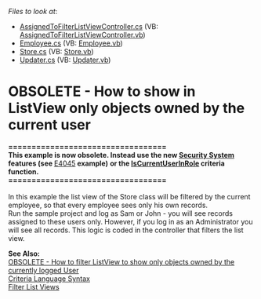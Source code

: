 <!-- default file list -->
*Files to look at*:

* [AssignedToFilterListViewController.cs](./CS/WinSolution.Module/AssignedToFilterListViewController.cs) (VB: [AssignedToFilterListViewController.vb](./VB/WinSolution.Module/AssignedToFilterListViewController.vb))
* [Employee.cs](./CS/WinSolution.Module/Employee.cs) (VB: [Employee.vb](./VB/WinSolution.Module/Employee.vb))
* [Store.cs](./CS/WinSolution.Module/Store.cs) (VB: [Store.vb](./VB/WinSolution.Module/Store.vb))
* [Updater.cs](./CS/WinSolution.Module/Updater.cs) (VB: [Updater.vb](./VB/WinSolution.Module/Updater.vb))
<!-- default file list end -->
# OBSOLETE - How to show in ListView only objects owned by the current user


<p><strong>==================================<br />This example is now obsolete. </strong><strong>Instead u</strong><strong>se the </strong><strong>new </strong><a href="http://documentation.devexpress.com/#Xaf/CustomDocument3361"><strong><u>Security System</u></strong></a><strong> feature</strong><strong>s</strong><strong> (</strong><strong>see </strong><a href="https://www.devexpress.com/Support/Center/p/E4045">E4045</a><strong> example</strong><strong>)</strong> <strong>or the </strong><a href="http://documentation.devexpress.com/#Xaf/CustomDocument3307"><strong><u>IsCurrentUserInRole</u></strong></a><strong> criteria function</strong><strong>.</strong><strong><br />==================================</strong><br /><br />In this example the list view of the Store class will be filtered by the current employee, so that every employee sees only his own records.<br /> Run the sample project and log as Sam or John - you will see records assigned to these users only. However, if you log in as an Administrator you will see all records. This logic is coded in the controller that filters the list view.</p>
<p><strong>See Also:</strong><br /> <a href="https://www.devexpress.com/Support/Center/p/E2039">OBSOLETE - How to filter ListView to show only objects owned by the currently logged User</a><br /> <a href="http://documentation.devexpress.com/#XPO/CustomDocument4928">Criteria Language Syntax</a><br /> <a href="http://documentation.devexpress.com/#Xaf/CustomDocument2722">Filter List Views</a></p>

<br/>


